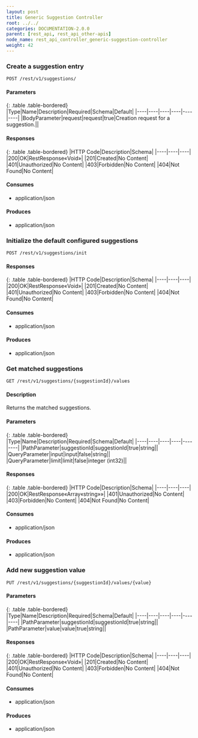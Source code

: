 ```yaml
---
layout: post
title: Generic Suggestion Controller
root: ../../
categories: DOCUMENTATION-2.0.0
parent: [rest_api, rest_api_other-apis]
node_name: rest_api_controller_generic-suggestion-controller
weight: 42
---
```


### Create a suggestion entry
```
POST /rest/v1/suggestions/
```

#### Parameters

{: .table .table-bordered}
|Type|Name|Description|Required|Schema|Default|
|----|----|----|----|----|----|
|BodyParameter|request|request|true|Creation request for a suggestion.||


#### Responses

{: .table .table-bordered}
|HTTP Code|Description|Schema|
|----|----|----|
|200|OK|RestResponse«Void»|
|201|Created|No Content|
|401|Unauthorized|No Content|
|403|Forbidden|No Content|
|404|Not Found|No Content|


#### Consumes

* application/json

#### Produces

* application/json

### Initialize the default configured suggestions
```
POST /rest/v1/suggestions/init
```

#### Responses

{: .table .table-bordered}
|HTTP Code|Description|Schema|
|----|----|----|
|200|OK|RestResponse«Void»|
|201|Created|No Content|
|401|Unauthorized|No Content|
|403|Forbidden|No Content|
|404|Not Found|No Content|


#### Consumes

* application/json

#### Produces

* application/json

### Get matched suggestions
```
GET /rest/v1/suggestions/{suggestionId}/values
```

#### Description

Returns the matched suggestions.

#### Parameters

{: .table .table-bordered}
|Type|Name|Description|Required|Schema|Default|
|----|----|----|----|----|----|
|PathParameter|suggestionId|suggestionId|true|string||
|QueryParameter|input|input|false|string||
|QueryParameter|limit|limit|false|integer (int32)||


#### Responses

{: .table .table-bordered}
|HTTP Code|Description|Schema|
|----|----|----|
|200|OK|RestResponse«Array«string»»|
|401|Unauthorized|No Content|
|403|Forbidden|No Content|
|404|Not Found|No Content|


#### Consumes

* application/json

#### Produces

* application/json

### Add new suggestion value
```
PUT /rest/v1/suggestions/{suggestionId}/values/{value}
```

#### Parameters

{: .table .table-bordered}
|Type|Name|Description|Required|Schema|Default|
|----|----|----|----|----|----|
|PathParameter|suggestionId|suggestionId|true|string||
|PathParameter|value|value|true|string||


#### Responses

{: .table .table-bordered}
|HTTP Code|Description|Schema|
|----|----|----|
|200|OK|RestResponse«Void»|
|201|Created|No Content|
|401|Unauthorized|No Content|
|403|Forbidden|No Content|
|404|Not Found|No Content|


#### Consumes

* application/json

#### Produces

* application/json

